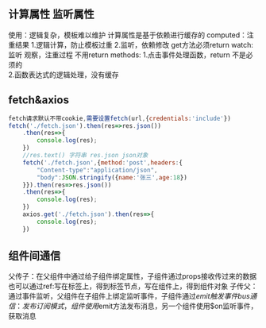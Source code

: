 ## 计算属性 监听属性
使用：逻辑复杂，模板难以维护
计算属性是基于依赖进行缓存的
computed：注重结果
    1.逻辑计算，防止模板过重
    2.监听，依赖修改 get方法必须return
watch: 监听 观察，注重过程 不用return
methods:
    1.点击事件处理函数，return 不是必须的   
    2.函数表达式的逻辑处理，没有缓存
## fetch&axios
```js
fetch请求默认不带cookie,需要设置fetch(url,{credentials:'include'})
fetch('./fetch.json').then(res=>res.json())
    .then(res=>{
        console.log(res);
    })
    //res.text() 字符串 res.json json对象
    fetch('./fetch.json',{method:'post',headers:{
        "Content-type":"application/json",
        "body":JSON.stringify({name:'张三',age:18})
    }}).then(res=>res.json())
    .then(res=>{
        console.log(res);
    })
    axios.get('./fetch.json').then(res=>{
        console.log(res);
    })
```
## 组件间通信
父传子：在父组件中通过给子组件绑定属性，子组件通过props接收传过来的数据
也可以通过ref:写在标签上，得到标签节点，写在组件上，得到组件对象
子传父：通过事件监听，父组件在子组件上绑定监听事件，子组件通过$emit触发事件
bus通信：发布订阅模式，组件使用$emit方法发布消息，另一个组件使用$on监听事件，获取消息 
